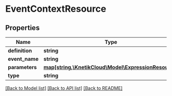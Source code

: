 # EventContextResource

## Properties
Name | Type | Description | Notes
------------ | ------------- | ------------- | -------------
**definition** | **string** |  | [optional] 
**event_name** | **string** |  | [optional] 
**parameters** | [**map[string,\KnetikCloud\Model\ExpressionResource]**](ExpressionResource.md) |  | [optional] 
**type** | **string** |  | [optional] 

[[Back to Model list]](../README.md#documentation-for-models) [[Back to API list]](../README.md#documentation-for-api-endpoints) [[Back to README]](../README.md)


